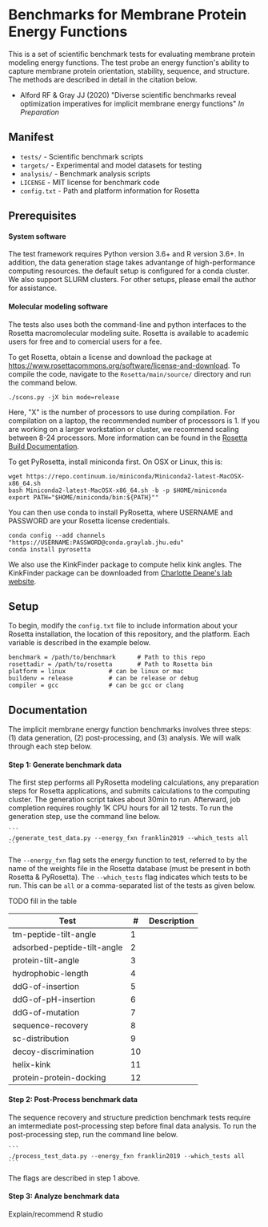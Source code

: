 # Benchmarks for Membrane Protein Energy Functions

This is a set of scientific benchmark tests for evaluating membrane protein modeling energy functions. The test probe an energy function's ability to capture membrane protein orientation, stability, sequence, and structure. The methods are described in detail in the citation below. 

 - Alford RF & Gray JJ (2020) "Diverse scientific benchmarks reveal optimization imperatives for implicit membrane energy functions" _In Preparation_

## Manifest

 - `tests/` - Scientific benchmark scripts
 - `targets/` - Experimental and model datasets for testing
 - `analysis/` - Benchmark analysis scripts
 - `LICENSE` - MIT license for benchmark code
 - `config.txt` - Path and platform information for Rosetta

## Prerequisites

#### System software

The test framework requires Python version 3.6+ and R version 3.6+. In addition, the data generation stage takes advantange of high-performance computing resources. the default setup is configured for a conda cluster. We also support SLURM clusters. For other setups, please email the author for assistance. 

#### Molecular modeling software

The tests also uses both the command-line and python interfaces to the Rosetta macromolecular modeling suite. Rosetta is available to academic users for free and to comercial users for a fee. 

To get Rosetta, obtain a license and download the package at <https://www.rosettacommons.org/software/license-and-download>. To compile the code, navigate to the `Rosetta/main/source/` directory and run the command below. 

```
./scons.py -jX bin mode=release 
```

Here, "X" is the number of processors to use during compilation. For compilation on a laptop, the recommended number of processors is 1. If you are working on a larger workstation or cluster, we recommend scaling between 8-24 processors. More information can be found in the [Rosetta Build Documentation](https://www.rosettacommons.org/docs/wiki/build_documentation/Build-Documentation#setting-up-rosetta-3_basic-setup). 

To get PyRosetta, install miniconda first. On OSX or Linux, this is: 

```
wget https://repo.continuum.io/miniconda/Miniconda2-latest-MacOSX-x86_64.sh
bash Miniconda2-latest-MacOSX-x86_64.sh -b -p $HOME/miniconda
export PATH="$HOME/miniconda/bin:${PATH}""
```

You can then use conda to install PyRosetta, where USERNAME and PASSWORD are your Rosetta license credentials. 

```
conda config --add channels "https://USERNAME:PASSWORD@conda.graylab.jhu.edu"
conda install pyrosetta
```

We also use the KinkFinder package to compute helix kink angles. The KinkFinder package can be downloaded from [Charlotte Deane's lab website](http://opig.stats.ox.ac.uk/resources).

## Setup

To begin, modify the `config.txt` file to include information about your Rosetta installation, the location of this repository, and the platform. Each variable is described in the example below. 

```
benchmark = /path/to/benchmark  	# Path to this repo
rosettadir = /path/to/rosetta   	# Path to Rosetta bin
platform = linux 			# can be linux or mac
buildenv = release			# can be release or debug
compiler = gcc				# can be gcc or clang
```

## Documentation

The implicit membrane energy function benchmarks involves three steps: (1) data generation, (2) post-processing, and (3) analysis. We will walk through each step below. 

#### Step 1: Generate benchmark data

The first step performs all PyRosetta modeling calculations, any preparation steps for Rosetta applications, and submits calculations to the computing cluster. The generation script takes about 30min to run. Afterward, job completion requires roughly 1K CPU hours for all 12 tests. To run the generation step, use the command line below. 

	```
	./generate_test_data.py --energy_fxn franklin2019 --which_tests all
	```

The `--energy_fxn` flag sets the energy function to test, referred to by the name of the weights file in the Rosetta database (must be present in both Rosetta & PyRosetta). The `--which_tests` flag indicates which tests to be run. This can be `all` or a comma-separated list of the tests as given below. 

TODO fill in the table

| Test                        | #  | Description |
|-----------------------------|----|-------------|
| tm-peptide-tilt-angle       | 1  |             |
| adsorbed-peptide-tilt-angle | 2  |             |
| protein-tilt-angle          | 3  |             |
| hydrophobic-length          | 4  |             |
| ddG-of-insertion            | 5  |             |
| ddG-of-pH-insertion         | 6  |             |
| ddG-of-mutation             | 7  |             |
| sequence-recovery           | 8  |             |
| sc-distribution             | 9  |             |
| decoy-discrimination        | 10 |             |
| helix-kink                  | 11 |             |
| protein-protein-docking     | 12 |             |

#### Step 2: Post-Process benchmark data

The sequence recovery and structure prediction benchmark tests require an imtermediate post-processing step before final data analysis. To run the post-processing step, run the command line below. 

	```
	./process_test_data.py --energy_fxn franklin2019 --which_tests all
	```

The flags are described in step 1 above. 

#### Step 3: Analyze benchmark data 

Explain/recommend R studio

